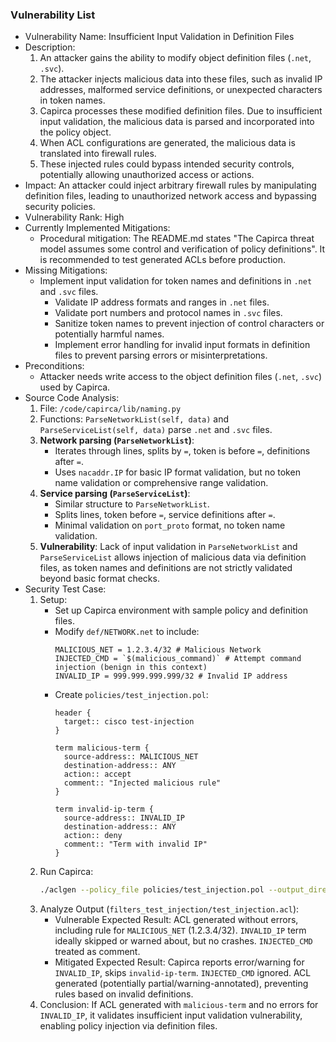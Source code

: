 ### Vulnerability List

- Vulnerability Name: Insufficient Input Validation in Definition Files
- Description:
  1. An attacker gains the ability to modify object definition files (`.net`, `.svc`).
  2. The attacker injects malicious data into these files, such as invalid IP addresses, malformed service definitions, or unexpected characters in token names.
  3. Capirca processes these modified definition files. Due to insufficient input validation, the malicious data is parsed and incorporated into the policy object.
  4. When ACL configurations are generated, the malicious data is translated into firewall rules.
  5. These injected rules could bypass intended security controls, potentially allowing unauthorized access or actions.
- Impact: An attacker could inject arbitrary firewall rules by manipulating definition files, leading to unauthorized network access and bypassing security policies.
- Vulnerability Rank: High
- Currently Implemented Mitigations:
  - Procedural mitigation: The README.md states "The Capirca threat model assumes some control and verification of policy definitions". It is recommended to test generated ACLs before production.
- Missing Mitigations:
  - Implement input validation for token names and definitions in `.net` and `.svc` files.
    - Validate IP address formats and ranges in `.net` files.
    - Validate port numbers and protocol names in `.svc` files.
    - Sanitize token names to prevent injection of control characters or potentially harmful names.
    - Implement error handling for invalid input formats in definition files to prevent parsing errors or misinterpretations.
- Preconditions:
  - Attacker needs write access to the object definition files (`.net`, `.svc`) used by Capirca.
- Source Code Analysis:
  1. File: `/code/capirca/lib/naming.py`
  2. Functions: `ParseNetworkList(self, data)` and `ParseServiceList(self, data)` parse `.net` and `.svc` files.
  3. **Network parsing (`ParseNetworkList`)**:
     - Iterates through lines, splits by `=`, token is before `=`, definitions after `=`.
     - Uses `nacaddr.IP` for basic IP format validation, but no token name validation or comprehensive range validation.
  4. **Service parsing (`ParseServiceList`)**:
     - Similar structure to `ParseNetworkList`.
     - Splits lines, token before `=`, service definitions after `=`.
     - Minimal validation on `port_proto` format, no token name validation.
  5. **Vulnerability**: Lack of input validation in `ParseNetworkList` and `ParseServiceList` allows injection of malicious data via definition files, as token names and definitions are not strictly validated beyond basic format checks.
- Security Test Case:
  1. Setup:
     - Set up Capirca environment with sample policy and definition files.
     - Modify `def/NETWORK.net` to include:
       ```
       MALICIOUS_NET = 1.2.3.4/32 # Malicious Network
       INJECTED_CMD = `$(malicious_command)` # Attempt command injection (benign in this context)
       INVALID_IP = 999.999.999.999/32 # Invalid IP address
       ```
     - Create `policies/test_injection.pol`:
       ```pol
       header {
         target:: cisco test-injection
       }

       term malicious-term {
         source-address:: MALICIOUS_NET
         destination-address:: ANY
         action:: accept
         comment:: "Injected malicious rule"
       }

       term invalid-ip-term {
         source-address:: INVALID_IP
         destination-address:: ANY
         action:: deny
         comment:: "Term with invalid IP"
       }
       ```
  2. Run Capirca:
     ```bash
     ./aclgen --policy_file policies/test_injection.pol --output_directory ./filters_test_injection --definitions_directory ./def
     ```
  3. Analyze Output (`filters_test_injection/test_injection.acl`):
     - Vulnerable Expected Result: ACL generated without errors, including rule for `MALICIOUS_NET` (1.2.3.4/32). `INVALID_IP` term ideally skipped or warned about, but no crashes. `INJECTED_CMD` treated as comment.
     - Mitigated Expected Result: Capirca reports error/warning for `INVALID_IP`, skips `invalid-ip-term`. `INJECTED_CMD` ignored. ACL generated (potentially partial/warning-annotated), preventing rules based on invalid definitions.
  4. Conclusion: If ACL generated with `malicious-term` and no errors for `INVALID_IP`, it validates insufficient input validation vulnerability, enabling policy injection via definition files.